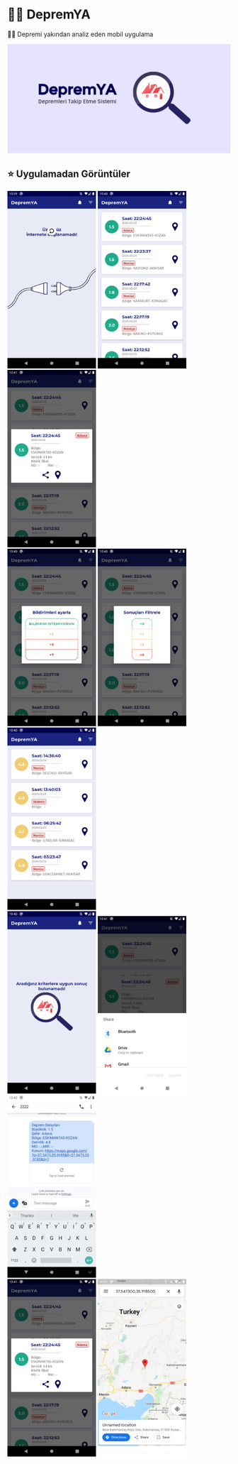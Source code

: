 # 🕵️‍♂️ DepremYA

🕵️‍♂️ Depremi yakından analiz eden mobil uygulama

![](../.gitbook/assets/featured_image.jpeg)

## ⭐ Uygulamadan Görüntüler

<div float="left">
	<img src="../.gitbook/assets/noconnection_refresh.png" width="200" />
	<img src="../.gitbook/assets/main_pic.png" width="200" />
	<img src="../.gitbook/assets/detail_popup.png" width="200" />
</div>
<div float="left">
	<img src="../.gitbook/assets/notification_dialog.png" width="200" />
	<img src="../.gitbook/assets/filter_dialog.png" width="200" />
	<img src="../.gitbook/assets/filtered_menu.png" width="200" />
</div>
<div float="left">
	<img src="../.gitbook/assets/not_found.png" width="200" />
	<img src="../.gitbook/assets/share_menu.png" width="200" />
	<img src="../.gitbook/assets/shared_content.png" width="200" />
</div>
<div float="left">
	<img src="../.gitbook/assets/detail_popup.png" width="200" />
	<img src="../.gitbook/assets/review_in_maps.png" width="200" />
</div>

